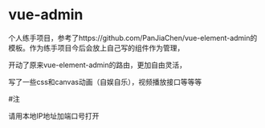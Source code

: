 # vue-admin
个人练手项目，参考了https://github.com/PanJiaChen/vue-element-admin的模板。作为练手项目今后会放上自己写的组件作为管理，

开动了原来vue-element-admin的路由，更加自由灵活，

写了一些css和canvas动画（自娱自乐），视频播放接口等等等


#注

请用本地IP地址加端口号打开
